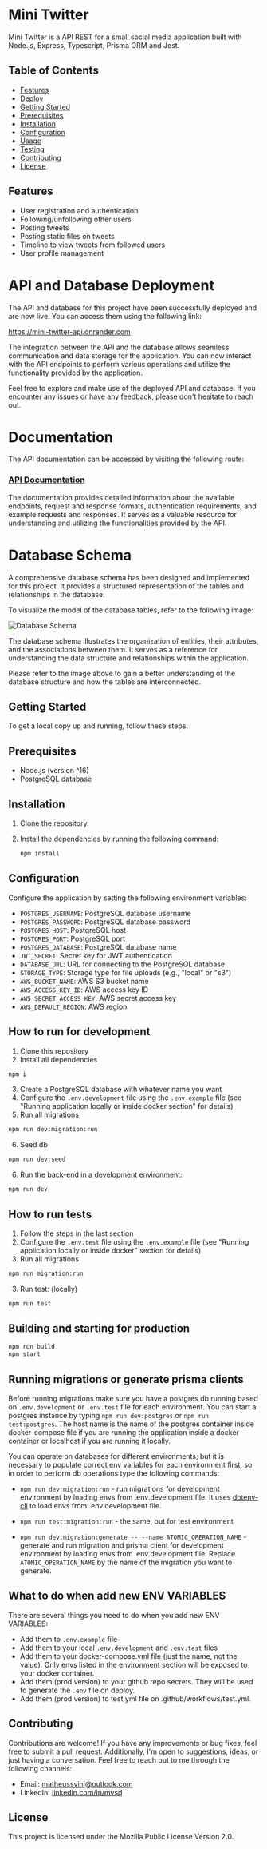 # Mini Twitter

Mini Twitter is a API REST for a small social media application built with Node.js, Express, Typescript, Prisma ORM and Jest.

## Table of Contents

- [Features](#features)
- [Deploy](#api-and-database-deployment)
- [Getting Started](#getting-started)
- [Prerequisites](#prerequisites)
- [Installation](#installation)
- [Configuration](#configuration)
- [Usage](#usage)
- [Testing](#testing)
- [Contributing](#contributing)
- [License](#license)

## Features

- User registration and authentication
- Following/unfollowing other users
- Posting tweets
- Posting static files on tweets
- Timeline to view tweets from followed users
- User profile management

# API and Database Deployment
The API and database for this project have been successfully deployed and are now live. You can access them using the following link:

https://mini-twitter-api.onrender.com

The integration between the API and the database allows seamless communication and data storage for the application. You can now interact with the API endpoints to perform various operations and utilize the functionality provided by the application.

Feel free to explore and make use of the deployed API and database. If you encounter any issues or have any feedback, please don't hesitate to reach out.

# Documentation
The API documentation can be accessed by visiting the following route:

### [**API Documentation**](https://mini-twitter-api.onrender.com/doc)

The documentation provides detailed information about the available endpoints, request and response formats, authentication requirements, and example requests and responses. It serves as a valuable resource for understanding and utilizing the functionalities provided by the API.
# Database Schema
A comprehensive database schema has been designed and implemented for this project. It provides a structured representation of the tables and relationships in the database.

To visualize the model of the database tables, refer to the following image:

![Database Schema](https://github.com/Matheussvini/mini-twitter/blob/feat/tests/src/utils/images/db-diagram.png)


The database schema illustrates the organization of entities, their attributes, and the associations between them. It serves as a reference for understanding the data structure and relationships within the application.

Please refer to the image above to gain a better understanding of the database structure and how the tables are interconnected.

## Getting Started

To get a local copy up and running, follow these steps.

## Prerequisites

- Node.js (version ^16)
- PostgreSQL database

## Installation

1. Clone the repository.
2. Install the dependencies by running the following command:

   ```bash
   npm install
    ```

## Configuration
Configure the application by setting the following environment variables:

- `POSTGRES_USERNAME`: PostgreSQL database username
- `POSTGRES_PASSWORD`: PostgreSQL database password
- `POSTGRES_HOST`: PostgreSQL host
- `POSTGRES_PORT`: PostgreSQL port
- `POSTGRES_DATABASE`: PostgreSQL database name
- `JWT_SECRET`: Secret key for JWT authentication
- `DATABASE_URL`: URL for connecting to the PostgreSQL database
- `STORAGE_TYPE`: Storage type for file uploads (e.g., "local" or "s3")
- `AWS_BUCKET_NAME`: AWS S3 bucket name
- `AWS_ACCESS_KEY_ID`: AWS access key ID
- `AWS_SECRET_ACCESS_KEY`: AWS secret access key
- `AWS_DEFAULT_REGION`: AWS region

## How to run for development

1. Clone this repository
2. Install all dependencies

```bash
npm i
```

3. Create a PostgreSQL database with whatever name you want
4. Configure the `.env.development` file using the `.env.example` file (see "Running application locally or inside docker section" for details)
5. Run all migrations

```bash
npm run dev:migration:run
```

6. Seed db

```bash
npm run dev:seed
```

6. Run the back-end in a development environment:

```bash
npm run dev
```

## How to run tests

1. Follow the steps in the last section
1. Configure the `.env.test` file using the `.env.example` file (see "Running application locally or inside docker" section for details)
1. Run all migrations

```bash
npm run migration:run
```

3. Run test:
   (locally)

```bash
npm run test
```

## Building and starting for production

```bash
npm run build
npm start
```

## Running migrations or generate prisma clients

Before running migrations make sure you have a postgres db running based on `.env.development` or `.env.test` file for each environment. You can start a postgres instance by typing `npm run dev:postgres` or `npm run test:postgres`. The host name is the name of the postgres container inside docker-compose file if you are running the application inside a docker container or localhost if you are running it locally.

You can operate on databases for different environments, but it is necessary to populate correct env variables for each environment first, so in order to perform db operations type the following commands:

- `npm run dev:migration:run` - run migrations for development environment by loading envs from .env.development file. It uses [dotenv-cli](https://github.com/entropitor/dotenv-cli#readme) to load envs from .env.development file.
- `npm run test:migration:run` - the same, but for test environment

- `npm run dev:migration:generate -- --name ATOMIC_OPERATION_NAME` - generate and run migration and prisma client for development environment by loading envs from .env.development file. Replace `ATOMIC_OPERATION_NAME` by the name of the migration you want to generate.

## What to do when add new ENV VARIABLES

There are several things you need to do when you add new ENV VARIABLES:
- Add them to `.env.example` file
- Add them to your local `.env.development` and `.env.test` files
- Add them to your docker-compose.yml file (just the name, not the value). Only envs listed in the environment section will be exposed to your docker container.
- Add them (prod version) to your github repo secrets. They will be used to generate the `.env` file on deploy.
- Add them (prod version) to test.yml file on .github/workflows/test.yml.

## Contributing
Contributions are welcome! If you have any improvements or bug fixes, feel free to submit a pull request. Additionally, I'm open to suggestions, ideas, or just having a conversation. Feel free to reach out to me through the following channels:

- Email: matheussvini@outlook.com
- LinkedIn: [linkedin.com/in/mvsd](https://linkedin.com/in/mvsd)

## License
This project is licensed under the Mozilla Public License Version 2.0.



